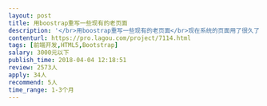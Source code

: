 ```yaml
---                
layout: post       
title: 用boostrap重写一些现有的老页面           
description: '</br>用boostrap重写一些现有的老页面</br>现在系统的页面用了很久了，现在想逐级用bootstrap重写一些页面。</br></br>基本不会有全新的页面来回调整，都是把现有的页面优化成bootstrap的样式。</br>'     
contenturl: https://pro.lagou.com/project/7114.html      
tags: [前端开发,HTML5,Bootstrap]            
salary: 3000元以下          
publish_time: 2018-04-04 12:18:51         
review: 2573人                   
apply: 34人                   
recommend: 5人                   
time_range: 1-3个月              
---                 
```

